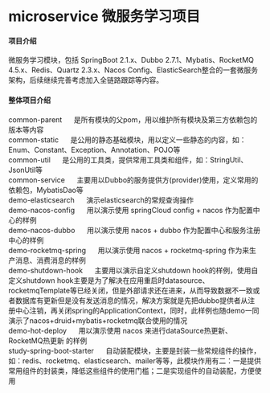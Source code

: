 # microservice 微服务学习项目

#### 项目介绍
微服务学习模块，包括 SpringBoot 2.1.x、Dubbo 2.7.1、Mybatis、RocketMQ 4.5.x、Redis、Quartz 2.3.x、Nacos Config、ElasticSearch整合的一套微服务架构，后续继续完善考虑加入全链路跟踪等内容。  <br/>


#### 整体项目介绍
common-parent &nbsp;&nbsp;&nbsp;&nbsp; 是所有模块的父pom，用以维护所有模块及第三方依赖包的版本等内容  </br>
common-static &nbsp;&nbsp;&nbsp;&nbsp; 是公用的静态基础模块，用以定义一些静态的内容，如：Enum、Constant、Exception、Annotation、POJO等  <br/>
common-util &nbsp;&nbsp;&nbsp;&nbsp; 是公用的工具类，提供常用工具类和组件，如：StringUtil、JsonUtil等  <br/>
common-service &nbsp;&nbsp;&nbsp;&nbsp; 主要用以Dubbo的服务提供方(provider)使用，定义常用的依赖包，MybatisDao等  <br/>
demo-elasticsearch &nbsp;&nbsp;&nbsp;&nbsp; 演示elasticsearch的常规查询操作  <br/>
demo-nacos-config &nbsp;&nbsp;&nbsp;&nbsp; 用以演示使用 springCloud config + nacos 作为配置中心的样例  <br/>
demo-nacos-dubbo &nbsp;&nbsp;&nbsp;&nbsp; 用以演示使用 nacos + dubbo 作为配置中心和服务注册中心的样例  <br/>
demo-rocketmq-spring &nbsp;&nbsp;&nbsp;&nbsp; 用以演示使用 nacos + rocketmq-spring 作为来生产消息、消费消息的样例  <br/>
demo-shutdown-hook &nbsp;&nbsp;&nbsp;&nbsp; 主要用以演示自定义shutdown hook的样例，使用自定义shutdown hook主要是为了解决在应用重启时datasource、rocketmqTemplate等已经关闭，但是外部请求还在进来，从而导致数据不一致或者数据库有更新但是没有发送消息的情况，解决方案就是先把dubbo提供者从注册中心注销，再关闭spring的ApplicationContext，同时，此样例也随demo一同演示了nacos+druid+mybatis+rocketmq联合使用的情况 <br/>
demo-hot-deploy &nbsp;&nbsp;&nbsp;&nbsp; 用以演示使用 nacos 来进行dataSource热更新、RocketMQ热更新 的样例  <br/>
study-spring-boot-starter &nbsp;&nbsp;&nbsp;&nbsp; 自动装配模块，主要是封装一些常规组件的操作，如：redis、rocketmq、elasticsearch、mailer等等，此模块作用有二：一是提供常用组件的封装类，降低这些组件的使用门槛；二是实现组件的自动装配，方便使用

